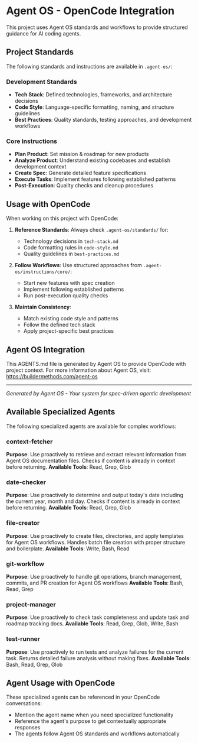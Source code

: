 # Agent OS - OpenCode Integration

This project uses Agent OS standards and workflows to provide structured guidance for AI coding agents.

## Project Standards

The following standards and instructions are available in `.agent-os/`:

### Development Standards
- **Tech Stack**: Defined technologies, frameworks, and architecture decisions
- **Code Style**: Language-specific formatting, naming, and structure guidelines
- **Best Practices**: Quality standards, testing approaches, and development workflows

### Core Instructions
- **Plan Product**: Set mission & roadmap for new products
- **Analyze Product**: Understand existing codebases and establish development context
- **Create Spec**: Generate detailed feature specifications
- **Execute Tasks**: Implement features following established patterns
- **Post-Execution**: Quality checks and cleanup procedures

## Usage with OpenCode

When working on this project with OpenCode:

1. **Reference Standards**: Always check `.agent-os/standards/` for:
   - Technology decisions in `tech-stack.md`
   - Code formatting rules in `code-style.md`
   - Quality guidelines in `best-practices.md`

2. **Follow Workflows**: Use structured approaches from `.agent-os/instructions/core/`:
   - Start new features with spec creation
   - Implement following established patterns
   - Run post-execution quality checks

3. **Maintain Consistency**:
   - Match existing code style and patterns
   - Follow the defined tech stack
   - Apply project-specific best practices

## Agent OS Integration

This AGENTS.md file is generated by Agent OS to provide OpenCode with project context. For more information about Agent OS, visit: https://buildermethods.com/agent-os

---

*Generated by Agent OS - Your system for spec-driven agentic development*

## Available Specialized Agents

The following specialized agents are available for complex workflows:

### context-fetcher
**Purpose**: Use proactively to retrieve and extract relevant information from Agent OS documentation files. Checks if content is already in context before returning.
**Available Tools**: Read, Grep, Glob

### date-checker
**Purpose**: Use proactively to determine and output today's date including the current year, month and day. Checks if content is already in context before returning.
**Available Tools**: Read, Grep, Glob

### file-creator
**Purpose**: Use proactively to create files, directories, and apply templates for Agent OS workflows. Handles batch file creation with proper structure and boilerplate.
**Available Tools**: Write, Bash, Read

### git-workflow
**Purpose**: Use proactively to handle git operations, branch management, commits, and PR creation for Agent OS workflows
**Available Tools**: Bash, Read, Grep

### project-manager
**Purpose**: Use proactively to check task completeness and update task and roadmap tracking docs.
**Available Tools**: Read, Grep, Glob, Write, Bash

### test-runner
**Purpose**: Use proactively to run tests and analyze failures for the current task. Returns detailed failure analysis without making fixes.
**Available Tools**: Bash, Read, Grep, Glob


## Agent Usage with OpenCode

These specialized agents can be referenced in your OpenCode conversations:
- Mention the agent name when you need specialized functionality
- Reference the agent's purpose to get contextually appropriate responses
- The agents follow Agent OS standards and workflows automatically

